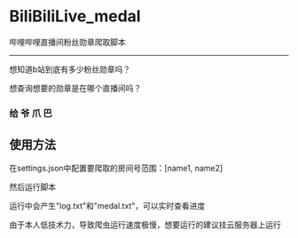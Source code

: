 # BiliBiliLive_medal
哔哩哔哩直播间粉丝勋章爬取脚本

-----------------------------------
想知道b站到底有多少粉丝勋章吗？

想查询想要的勋章是在哪个直播间吗？

### 给 爷 爪 巴

## 使用方法
在settings.json中配置要爬取的房间号范围：[name1, name2]

然后运行脚本

运行中会产生"log.txt"和"medal.txt"，可以实时查看进度

由于本人低技术力，导致爬虫运行速度极慢，想要运行的建议挂云服务器上运行
